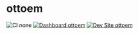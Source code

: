 # ottoem

![CI none](https://img.shields.io/badge/ci-none-orange.svg)
[![Dashboard ottoem](https://img.shields.io/badge/dashboard-ottoem-yellow.svg)](https://dashboard.pantheon.io/sites/d95b14a3-1339-45ae-a618-95b7f372b828#dev/code)
[![Dev Site ottoem](https://img.shields.io/badge/site-ottoem-blue.svg)](http://dev-ottoem.pantheonsite.io/)